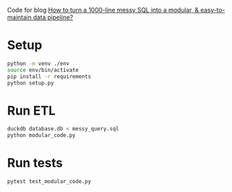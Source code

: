 Code for blog [How to turn a 1000-line messy SQL into a modular, & easy-to-maintain data pipeline?](https://www.startdataengineering.com//post/quick-scalable-business-value-pipeline/)

# Setup 

```bash
python -m venv ./env
source env/bin/activate
pip install -r requirements
python setup.py
```

# Run ETL

```bash
duckdb database.db < messy_query.sql
python modular_code.py
```

# Run tests

```bash
pytest test_modular_code.py
```
